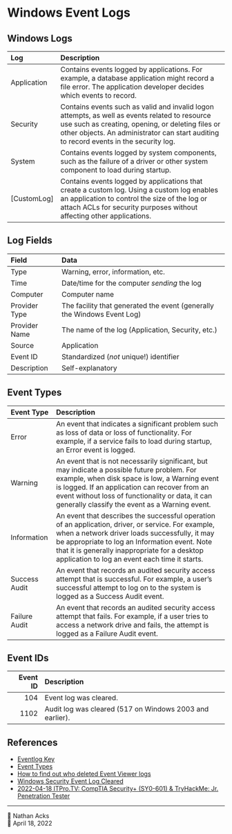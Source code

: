 # Windows Event Logs

## Windows Logs

| Log         | Description                                                                                                                                                                                                                                  |
|:----------- |:-------------------------------------------------------------------------------------------------------------------------------------------------------------------------------------------------------------------------------------------- |
| Application | Contains events logged by applications. For example, a database application might record a file error. The application developer decides which events to record.                                                                             |
| Security    | Contains events such as valid and invalid logon attempts, as well as events related to resource use such as creating, opening, or deleting files or other objects. An administrator can start auditing to record events in the security log. |
| System      | Contains events logged by system components, such as the failure of a driver or other system component to load during startup.                                                                                                               |
| [CustomLog] | Contains events logged by applications that create a custom log. Using a custom log enables an application to control the size of the log or attach ACLs for security purposes without affecting other applications.                         |

## Log Fields

| Field         | Data                                                                    |
|:------------- |:----------------------------------------------------------------------- |
| Type          | Warning, error, information, etc.                                       |
| Time          | Date/time for the computer *sending* the log                            |
| Computer      | Computer name                                                           |
| Provider Type | The facility that generated the event (generally the Windows Event Log) |
| Provider Name | The name of the log (Application, Security, etc.)                       |
| Source        | Application                                                             |
| Event ID      | Standardized (*not* unique!) identifier                                 |
| Description   | Self-explanatory                                                        |

## Event Types

| Event Type    | Description                                                                                                                                                                                                                                                                                              |
|:------------- |:-------------------------------------------------------------------------------------------------------------------------------------------------------------------------------------------------------------------------------------------------------------------------------------------------------- |
| Error         | An event that indicates a significant problem such as loss of data or loss of functionality. For example, if a service fails to load during startup, an Error event is logged.                                                                                                                           |
| Warning       | An event that is not necessarily significant, but may indicate a possible future problem. For example, when disk space is low, a Warning event is logged. If an application can recover from an event without loss of functionality or data, it can generally classify the event as a Warning event.     |
| Information   | An event that describes the successful operation of an application, driver, or service. For example, when a network driver loads successfully, it may be appropriate to log an Information event. Note that it is generally inappropriate for a desktop application to log an event each time it starts. |
| Success Audit | An event that records an audited security access attempt that is successful. For example, a user’s successful attempt to log on to the system is logged as a Success Audit event.                                                                                                                        |
| Failure Audit | An event that records an audited security access attempt that fails. For example, if a user tries to access a network drive and fails, the attempt is logged as a Failure Audit event.                                                                                                                   |

## Event IDs

| Event ID | Description                                              |
| --------:|:-------------------------------------------------------- |
|      104 | Event log was cleared.                                   |
|     1102 | Audit log was cleared (517 on Windows 2003 and earlier). |

## References

* [Eventlog Key](https://docs.microsoft.com/en-us/windows/win32/eventlog/eventlog-key)
* [Event Types](https://docs.microsoft.com/en-us/windows/win32/eventlog/event-types)
* [How to find out who deleted Event Viewer logs](https://serverfault.com/questions/743575/how-to-find-out-who-deleted-event-viewer-logs)
* [Windows Security Event Log Cleared](https://support.alertlogic.com/hc/articles/115004121423-Windows-Security-Event-Log-Cleared)
* [2022-04-18 ITPro.TV: CompTIA Security+ (SY0-601) & TryHackMe: Jr. Penetration Tester](../log/2022-04-18-itprotv-comptia-security-plus-and-tryhackme-jr-penetration-tester.md)

- - - -

<span aria-hidden="true">👤</span> Nathan Acks  
<span aria-hidden="true">📅</span> April 18, 2022
